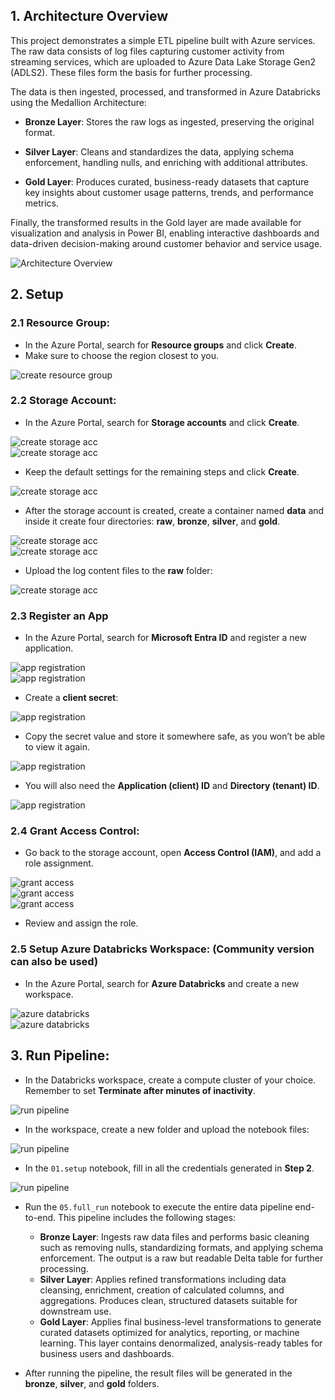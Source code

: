 ## 1. Architecture Overview  

This project demonstrates a simple ETL pipeline built with Azure services. The raw data consists of log files capturing customer activity from streaming services, which are uploaded to Azure Data Lake Storage Gen2 (ADLS2). These files form the basis for further processing.

The data is then ingested, processed, and transformed in Azure Databricks using the Medallion Architecture:

  - **Bronze Layer**: Stores the raw logs as ingested, preserving the original format.

  - **Silver Layer**: Cleans and standardizes the data, applying schema enforcement, handling nulls, and enriching with additional attributes.

  - **Gold Layer**: Produces curated, business-ready datasets that capture key insights about customer usage patterns, trends, and performance metrics.

Finally, the transformed results in the Gold layer are made available for visualization and analysis in Power BI, enabling interactive dashboards and data-driven decision-making around customer behavior and service usage.

![Architecture Overview](img/simple_etl.png)



## 2. Setup  

### 2.1 Resource Group:  
- In the Azure Portal, search for **Resource groups** and click **Create**.  
- Make sure to choose the region closest to you.  

![create resource group](img/resource_group.png)  

### 2.2 Storage Account:  
- In the Azure Portal, search for **Storage accounts** and click **Create**.  

![create storage acc](img/account_storage_1.png)  
![create storage acc](img/account_storage_2.png)  

- Keep the default settings for the remaining steps and click **Create**.  

![create storage acc](img/account_storage_3.png)  

- After the storage account is created, create a container named **data** and inside it create four directories: **raw**, **bronze**, **silver**, and **gold**.  

![create storage acc](img/account_storage_4.png)  
![create storage acc](img/account_storage_5.png)  

- Upload the log content files to the **raw** folder:  

![create storage acc](img/account_storage_6.png)  

### 2.3 Register an App  
- In the Azure Portal, search for **Microsoft Entra ID** and register a new application.  

![app registration](img/app_registration_1.png)  
![app registration](img/app_registration_2.png)  

- Create a **client secret**:  

![app registration](img/app_registration_3.png)  

- Copy the secret value and store it somewhere safe, as you won’t be able to view it again.  

![app registration](img/app_registration_4.png)  

- You will also need the **Application (client) ID** and **Directory (tenant) ID**.  

![app registration](img/app_registration_5.png)  

### 2.4 Grant Access Control:  
- Go back to the storage account, open **Access Control (IAM)**, and add a role assignment.  

![grant access](img/grant_access_1.png)  
![grant access](img/grant_access_2.png)  
![grant access](img/grant_access_3.png)  

- Review and assign the role.  

### 2.5 Setup Azure Databricks Workspace: (Community version can also be used)  
- In the Azure Portal, search for **Azure Databricks** and create a new workspace.  

![azure databricks](img/set_azure_databricks_1.png)  
![azure databricks](img/set_azure_databricks_2.png)  

## 3. Run Pipeline:  
- In the Databricks workspace, create a compute cluster of your choice. Remember to set **Terminate after minutes of inactivity**.  

![run pipeline](img/run_pipeline_1.png)  

- In the workspace, create a new folder and upload the notebook files:  

![run pipeline](img/run_pipeline_2.png)  

- In the `01.setup` notebook, fill in all the credentials generated in **Step 2**.  

![run pipeline](img/run_pipeline_3.png)  

- Run the `05.full_run` notebook to execute the entire data pipeline end-to-end. This pipeline includes the following stages:  
  - **Bronze Layer**: Ingests raw data files and performs basic cleaning such as removing nulls, standardizing formats, and applying schema enforcement. The output is a raw but readable Delta table for further processing.  
  - **Silver Layer**: Applies refined transformations including data cleansing, enrichment, creation of calculated columns, and aggregations. Produces clean, structured datasets suitable for downstream use.  
  - **Gold Layer**: Applies final business-level transformations to generate curated datasets optimized for analytics, reporting, or machine learning. This layer contains denormalized, analysis-ready tables for business users and dashboards.  

- After running the pipeline, the result files will be generated in the **bronze**, **silver**, and **gold** folders.  

